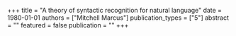 +++
title = "A theory of syntactic recognition for natural language"
date = 1980-01-01
authors = ["Mitchell Marcus"]
publication_types = ["5"]
abstract = ""
featured = false
publication = ""
+++

